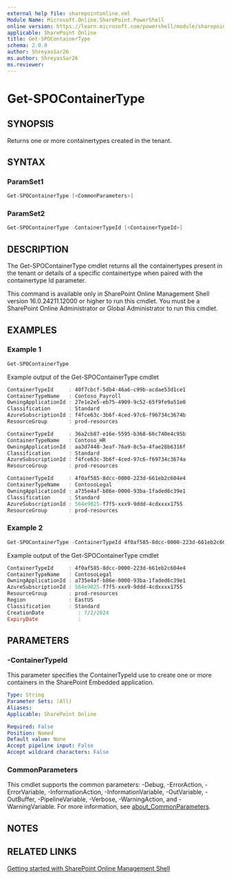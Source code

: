 ```yaml
---
external help file: sharepointonline.xml
Module Name: Microsoft.Online.SharePoint.PowerShell
online version: https://learn.microsoft.com/powershell/module/sharepoint-online/get-spocontainertype
applicable: SharePoint Online
title: Get-SPOContainerType
schema: 2.0.0
author: ShreyasSar26
ms.author: ShreyasSar26
ms.reviewer:
---
```


# Get-SPOContainerType

## SYNOPSIS

Returns one or more containertypes created in the tenant.
<!-- TODO -->

## SYNTAX

### ParamSet1

```powershell
Get-SPOContainerType [<CommonParameters>]
```

### ParamSet2
```powershell
Get-SPOContainerType -ContainerTypeId [<ContainerTypeId>]
```


## DESCRIPTION

The Get-SPOContainerType cmdlet returns all the containertypes present in the tenant or details of a specific containertype when paired with the containertype Id parameter.

This command is available only in SharePoint Online Management Shell version 16.0.24211.12000 or higher to run this cmdlet.
You must be a SharePoint Online Administrator or Global Administrator to run this cmdlet.


## EXAMPLES

### Example 1

```powershell
Get-SPOContainerType
```

Example output of the Get-SPOContainerType cmdlet

```powershell
ContainerTypeId     : 40f7cbcf-5db4-46a6-c99b-acdae53d1ce1
ContainerTypeName   : Contoso_Payroll
OwningApplicationId : 27e1e2e5-eb75-4909-9c52-65f9fe9a51e0
Classification      : Standard
AzureSubscriptionId : f4fce63c-3b6f-4ced-97c6-f96734c3674b
ResourceGroup       : prod-resources

ContainerTypeId     : 36a2cb87-e16e-5595-b368-66c740e4c95b
ContainerTypeName   : Contoso_HR
OwningApplicationId : aa3d7440-3eaf-76a9-8c5a-4fae28b6316f
Classification      : Standard
AzureSubscriptionId : f4fce63c-3b6f-4ced-97c6-f69734c3674a
ResourceGroup       : prod-resources

ContainerTypeId     : 4f0af585-8dcc-0000-223d-661eb2c604e4
ContainerTypeName   : ContosoLegal
OwningApplicationId : a735e4af-b86e-0000-93ba-1faded6c39e1
Classification      : Standard
AzureSubscriptionId : 564e9025-f7f5-xxx9-9ddd-4cdxxxx1755
ResourceGroup       : prod-resources

```


### Example 2

```powershell
Get-SPOContainerType -ContainerTypeId 4f0af585-8dcc-0000-223d-661eb2c604e4 
```

Example output of the Get-SPOContainerType cmdlet

 ```powershell
ContainerTypeId     : 4f0af585-8dcc-0000-223d-661eb2c604e4
ContainerTypeName   : ContosoLegal
OwningApplicationId : a735e4af-b86e-0000-93ba-1faded6c39e1
AzureSubscriptionId : 564e9025-f7f5-xxx9-9ddd-4cdxxxx1755
ResourceGroup       : prod-resources
Region              : EastUS
Classification      : Standard
CreationDate           : 7/2/2024
ExpiryDate             : 
```

## PARAMETERS

### -ContainerTypeId

This parameter specifies the ContainerTypeId use to create one or more containers in the SharePoint Embedded application.
 
```yaml
Type: String
Parameter Sets: (All)
Aliases:
Applicable: SharePoint Online

Required: False
Position: Named
Default value: None
Accept pipeline input: False
Accept wildcard characters: False
```

### CommonParameters

This cmdlet supports the common parameters: -Debug, -ErrorAction, -ErrorVariable, -InformationAction, -InformationVariable, -OutVariable, -OutBuffer, -PipelineVariable, -Verbose, -WarningAction, and -WarningVariable. For more information, see [about_CommonParameters](https://go.microsoft.com/fwlink/?LinkID=113216).

## NOTES

## RELATED LINKS

[Getting started with SharePoint Online Management Shell](/powershell/sharepoint/sharepoint-online/connect-sharepoint-online?view=sharepoint-ps)

